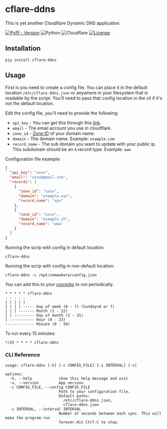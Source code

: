 # cflare-ddns

This is yet another Cloudflare Dynamic DNS application.

[![PyPI - Version](https://img.shields.io/pypi/v/cflare-ddns)](https://pypi.org/project/cflare-ddns/) ![Python](https://img.shields.io/badge/python-3670A0?logo=python&logoColor=ffdd54) ![Cloudflare](https://img.shields.io/badge/Cloudflare-F38020?logo=Cloudflare&logoColor=white) [![License](https://img.shields.io/github/license/Ileriayo/markdown-badges)](./LICENSE)

## Installation

```shell
pip install cflare-ddns
```

## Usage

First is you need to create a config file. You can place it in the default location `/etc/cflare-ddns.json` or anywhere in your filesystem that is readable by the script. You'll need to pass that config location in the cli if it's not the default location.

Edit the config file, you'll need to provide the following:

- `api_key` - You can get this through this [link](https://developers.cloudflare.com/fundamentals/api/get-started/keys/).
- `email` - The email account you use in cloudflare.
- `zone_id` - [Zone ID](https://developers.cloudflare.com/fundamentals/setup/find-account-and-zone-ids/) of your domain name.
- `domain` - The domain name. Example: `example.com`
- `record_name` - The sub domain you want to update with your public ip. This subdomain should be an `A` record type. Example: `www`

Configuration file example:

```json
{
  "api_key": "xxxx",
  "email": "xxxx@gmail.com",
  "records": [
    {
      "zone_id": "xxxx",
      "domain": "example.xyz",
      "record_name": "vpn"
    },
    {
      "zone_id": "xxxx",
      "domain": "example.sh",
      "record_name": "www"
    }
  ]
}
```

Running the scrip with config in default location:

```shell
cflare-ddns
```

Running the scrip with config in non-default location:

```shell
cflare-ddns -c /opt/somewhere/config.json
```

You can add this to your [cronjobs](https://crontab.guru/) to run periodically.

```shell
* * * * * cflare-ddns
- - - - -
| | | | |
| | | | ----- Day of week (0 - 7) (Sunday=0 or 7)
| | | ------- Month (1 - 12)
| | --------- Day of month (1 - 31)
| ----------- Hour (0 - 23)
------------- Minute (0 - 59)
```

To run every 15 minutes:

```cron
*/15 * * * * cflare-ddns
```

### CLI Reference

```shell
usage: cflare-ddns [-h] [-c CONFIG_FILE] [-i INTERVAL] [-v]

options:
  -h, --help            show this help message and exit
  -v, --version         App version
  -c CONFIG_FILE, --config CONFIG_FILE
                        Path to your configuration file.
                        Default paths:
                          /etc/cflare-ddns.json,
                          cflare-ddns.json
  -i INTERVAL, --interval INTERVAL
                        Number of seconds between each sync. This will make the program run
                        forever.Hit Ctrl-C to stop.
```
